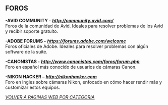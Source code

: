 ## FOROS ##

**-AVID COMMUNITY -** ***<http://community.avid.com/>***  
Foros de la comunidad de Avid. Ideales para resolver problemas de los
Avid y recibir soporte gratuito.  

**-ADOBE FORUMS -** ***<https://forums.adobe.com/welcome>***  
Foros oficiales de Adobe. Ideales para resolver problemas con algún
software de la suite.  

**-CANONISTAS -** ***<http://www.canonistas.com/foros/forum.php>***  
Foro en español más conocido de usuarios de cámaras Canon.  

**-NIKON HACKER –** ***<http://nikonhacker.com>***  
Foro en ingles sobre cámaras Nikon, enfocado en cómo hacer rendir más y
customizar estos equipos.  

[*VOLVER A PAGINAS WEB POR CATEGORIA*](PAGINAS_WEB.md)
